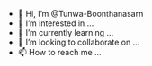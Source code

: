 - 👋 Hi, I’m @Tunwa-Boonthanasarn
- 👀 I’m interested in ...
- 🌱 I’m currently learning ...
- 💞️ I’m looking to collaborate on ...
- 📫 How to reach me ...

<!---
Tunwa-Boonthanasarn/Tunwa-Boonthanasarn is a ✨ special ✨ repository because its `README.md` (this file) appears on your GitHub profile.
You can click the Preview link to take a look at your changes.
--->
